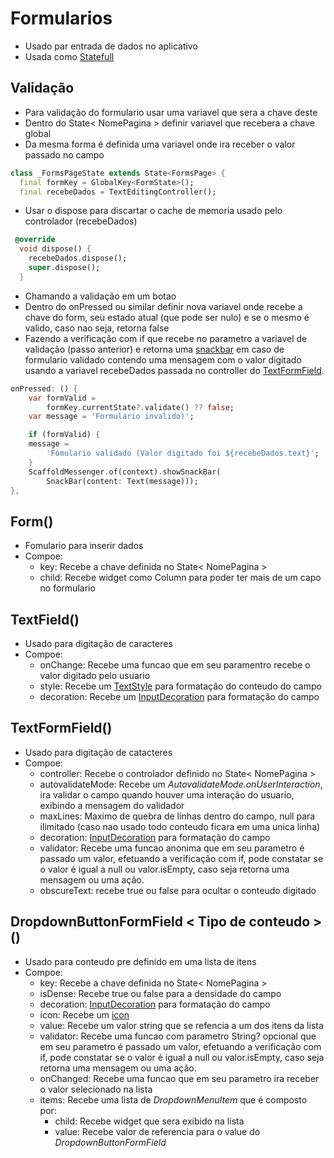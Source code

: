 # Formularios
- Usado par entrada de dados no aplicativo
- Usada como [Statefull](../Flutter_Topicos.md#tipos-basicos-widgets)

## Validação
- Para validação do formulario usar uma variavel que sera a chave deste
- Dentro do State< NomePagina > definir variavel que recebera a chave global
- Da mesma forma é definida uma variavel onde ira receber o valor passado no campo
```dart
class _FormsPageState extends State<FormsPage> {
  final formKey = GlobalKey<FormState>();
  final recebeDados = TextEditingController();
```
- Usar o dispose para discartar o cache de memoria usado pelo controlador (recebeDados)
```dart
 @override
  void dispose() {
    recebeDados.dispose();
    super.dispose();
  }
```
- Chamando a validação em um botao
- Dentro do onPressed ou similar definir nova variavel onde recebe a chave do form, seu estado atual (que pode ser nulo) e se o mesmo é valido, caso nao seja, retorna false
- Fazendo a verificação com if que recebe no parametro a variavel de validação (passo anterior) e retorna uma [snackbar](./WidgetGeral.md#snackbar) em caso de formulario validado contendo uma mensagem com o valor digitado usando a variavel recebeDados passada no controller do [TextFormField](./Forms.md#textformfield).
```dart
onPressed: () {
    var formValid =
        formKey.currentState?.validate() ?? false;
    var message = 'Formulario invalido)';

    if (formValid) {
    message =
        'Fomulario validado (Valor digitado foi ${recebeDados.text}';
    }
    ScaffoldMessenger.of(context).showSnackBar(
        SnackBar(content: Text(message)));
},
```
## Form()
- Fomulario para inserir dados
- Compoe: 
    - key: Recebe a chave definida no State< NomePagina >
    - child: Recebe widget como Column para poder ter mais de um capo no formulario
## TextField()
- Usado para digitação de caracteres
- Compoe:
    - onChange: Recebe uma funcao que em seu paramentro recebe o valor digitado pelo usuario
    - style: Recebe um [TextStyle](./WidgetsTree.md#textstyle) para formatação do conteudo do campo
    - decoration: Recebe um [InputDecoration](WidgetsTree.md#inputdecoration) para formatação do campo

## TextFormField()
- Usado para digitação de catacteres
- Compoe:
    - controller: Recebe o controlador definido no State< NomePagina >
    - autovalidateMode: Recebe um *AutovalidateMode.onUserInteraction*, ira validar o campo quando houver uma interação do usuario, exibindo a mensagem do validador
    - maxLines: Maximo de quebra de linhas dentro do campo, null para ilimitado (caso nao usado todo conteudo ficara em uma unica linha)
    - decoration: [InputDecoration](WidgetsTree.md#inputdecoration) para formatação do campo
    - validator: Recebe uma funcao anonima que em seu parametro é passado um valor, efetuando a verificação com if, pode constatar se o valor é igual a null ou valor.isEmpty, caso seja retorna uma mensagem ou uma ação.
    - obscureText: recebe true ou false para ocultar o conteudo digitado
## DropdownButtonFormField < Tipo de conteudo >()
- Usado para conteudo pre definido em uma lista de itens
- Compoe:
    - key: Recebe a chave definida no State< NomePagina >
    - isDense: Recebe true ou false para a densidade do campo
    - decoration: [InputDecoration](WidgetsTree.md#inputdecoration) para formatação do campo
    - icon: Recebe um [icon](./WidgetsTree.md#icons)
    - value: Recebe um valor string que se refencia a um dos itens da lista 
    - validator: Recebe uma funcao com parametro String? opcional que em seu parametro é passado um valor, efetuando a verificação com if, pode constatar se o valor é igual a null ou valor.isEmpty, caso seja retorna uma mensagem ou uma ação.
    - onChanged: Recebe uma funcao que em seu parametro ira receber o valor selecionado na lista
    - items: Recebe uma lista de *DropdownMenuItem* que é composto por:
        - child: Recebe widget que sera exibido na lista
        - value: Recebe valor de referencia para o value do *DropdownButtonFormField*